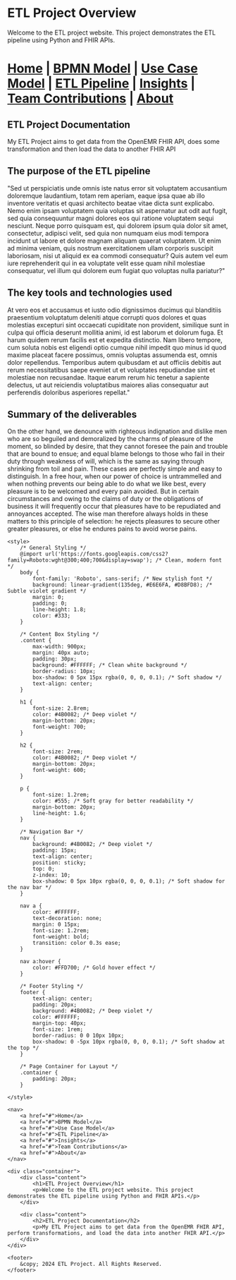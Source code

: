 # ETL Project Overview

Welcome to the ETL project website. This project demonstrates the ETL pipeline using Python and FHIR APIs.


[Home](index.md) | [BPMN Model](bpmn.md) | [Use Case Model](use_case.md) | [ETL Pipeline](etl_pipeline.md) | [Insights](insights.md) | [Team Contributions](team.md) | [About](about.md)
=======


## ETL Project Documentation
My ETL Project aims to get data from the OpenEMR FHIR API, does some transformation and then load the data to another FHIR API

## The purpose of the ETL pipeline
"Sed ut perspiciatis unde omnis iste natus error sit voluptatem accusantium doloremque laudantium, totam rem aperiam, eaque ipsa quae ab illo inventore veritatis et quasi architecto beatae vitae dicta sunt explicabo. Nemo enim ipsam voluptatem quia voluptas sit aspernatur aut odit aut fugit, sed quia consequuntur magni dolores eos qui ratione voluptatem sequi nesciunt. Neque porro quisquam est, qui dolorem ipsum quia dolor sit amet, consectetur, adipisci velit, sed quia non numquam eius modi tempora incidunt ut labore et dolore magnam aliquam quaerat voluptatem. Ut enim ad minima veniam, quis nostrum exercitationem ullam corporis suscipit laboriosam, nisi ut aliquid ex ea commodi consequatur? Quis autem vel eum iure reprehenderit qui in ea voluptate velit esse quam nihil molestiae consequatur, vel illum qui dolorem eum fugiat quo voluptas nulla pariatur?"

## The key tools and technologies used
At vero eos et accusamus et iusto odio dignissimos ducimus qui blanditiis praesentium voluptatum deleniti atque corrupti quos dolores et quas molestias excepturi sint occaecati cupiditate non provident, similique sunt in culpa qui officia deserunt mollitia animi, id est laborum et dolorum fuga. Et harum quidem rerum facilis est et expedita distinctio. Nam libero tempore, cum soluta nobis est eligendi optio cumque nihil impedit quo minus id quod maxime placeat facere possimus, omnis voluptas assumenda est, omnis dolor repellendus. Temporibus autem quibusdam et aut officiis debitis aut rerum necessitatibus saepe eveniet ut et voluptates repudiandae sint et molestiae non recusandae. Itaque earum rerum hic tenetur a sapiente delectus, ut aut reiciendis voluptatibus maiores alias consequatur aut perferendis doloribus asperiores repellat."

## Summary of the deliverables
On the other hand, we denounce with righteous indignation and dislike men who are so beguiled and demoralized by the charms of pleasure of the moment, so blinded by desire, that they cannot foresee the pain and trouble that are bound to ensue; and equal blame belongs to those who fail in their duty through weakness of will, which is the same as saying through shrinking from toil and pain.
These cases are perfectly simple and easy to distinguish.
In a free hour, when our power of choice is untrammelled and when nothing prevents our being able to do what we like best, every pleasure is to be welcomed and every pain avoided. But in certain circumstances and owing to the claims of duty or the obligations of business it will frequently occur that pleasures have to be repudiated and annoyances accepted. The wise man therefore always holds in these matters to this principle of selection: he rejects pleasures to secure other greater pleasures, or else he endures pains to avoid worse pains.



<html lang="en">
<head>
    <meta charset="UTF-8">
    <meta name="viewport" content="width=device-width, initial-scale=1.0">
    <title>ETL Project Overview</title>

    <style>
        /* General Styling */
        @import url('https://fonts.googleapis.com/css2?family=Roboto:wght@300;400;700&display=swap'); /* Clean, modern font */
        body {
            font-family: 'Roboto', sans-serif; /* New stylish font */
            background: linear-gradient(135deg, #E6E6FA, #D8BFD8); /* Subtle violet gradient */
            margin: 0;
            padding: 0;
            line-height: 1.8;
            color: #333;
        }

        /* Content Box Styling */
        .content {
            max-width: 900px;
            margin: 40px auto;
            padding: 30px;
            background: #FFFFFF; /* Clean white background */
            border-radius: 10px;
            box-shadow: 0 5px 15px rgba(0, 0, 0, 0.1); /* Soft shadow */
            text-align: center;
        }

        h1 {
            font-size: 2.8rem;
            color: #4B0082; /* Deep violet */
            margin-bottom: 20px;
            font-weight: 700;
        }

        h2 {
            font-size: 2rem;
            color: #4B0082; /* Deep violet */
            margin-bottom: 20px;
            font-weight: 600;
        }

        p {
            font-size: 1.2rem;
            color: #555; /* Soft gray for better readability */
            margin-bottom: 20px;
            line-height: 1.6;
        }

        /* Navigation Bar */
        nav {
            background: #4B0082; /* Deep violet */
            padding: 15px;
            text-align: center;
            position: sticky;
            top: 0;
            z-index: 10;
            box-shadow: 0 5px 10px rgba(0, 0, 0, 0.1); /* Soft shadow for the nav bar */
        }

        nav a {
            color: #FFFFFF;
            text-decoration: none;
            margin: 0 15px;
            font-size: 1.2rem;
            font-weight: bold;
            transition: color 0.3s ease;
        }

        nav a:hover {
            color: #FFD700; /* Gold hover effect */
        }

        /* Footer Styling */
        footer {
            text-align: center;
            padding: 20px;
            background: #4B0082; /* Deep violet */
            color: #FFFFFF;
            margin-top: 40px;
            font-size: 1rem;
            border-radius: 0 0 10px 10px;
            box-shadow: 0 -5px 10px rgba(0, 0, 0, 0.1); /* Soft shadow at the top */
        }

        /* Page Container for Layout */
        .container {
            padding: 20px;
        }

    </style>
</head>
<body>

    <nav>
        <a href="#">Home</a>
        <a href="#">BPMN Model</a>
        <a href="#">Use Case Model</a>
        <a href="#">ETL Pipeline</a>
        <a href="#">Insights</a>
        <a href="#">Team Contributions</a>
        <a href="#">About</a>
    </nav>

    <div class="container">
        <div class="content">
            <h1>ETL Project Overview</h1>
            <p>Welcome to the ETL project website. This project demonstrates the ETL pipeline using Python and FHIR APIs.</p>
        </div>

        <div class="content">
            <h2>ETL Project Documentation</h2>
            <p>My ETL Project aims to get data from the OpenEMR FHIR API, perform transformations, and load the data into another FHIR API.</p>
        </div>
    </div>

    <footer>
        &copy; 2024 ETL Project. All Rights Reserved.
    </footer>

</body>
</html>
